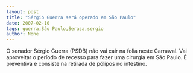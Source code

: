 ```yaml
---
layout: post
title: "Sérgio Guerra será operado em São Paulo"
date: 2007-02-10
tags: guerra,São Paulo,Serasa,sergio
author: None
---
```

O senador Sérgio Guerra (PSDB) não vai cair na folia neste Carnaval.
Vai aproveitar o período de recesso para fazer uma cirurgia em São Paulo.
É preventiva e consiste na retirada de pólipos no intestino. 
